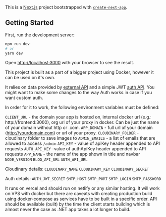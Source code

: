 This is a [Next.js](https://nextjs.org/) project bootstrapped with [`create-next-app`](https://github.com/vercel/next.js/tree/canary/packages/create-next-app).

## Getting Started

First, run the development server:

```bash
npm run dev
# or
yarn dev
```

Open [http://localhost:3000](http://localhost:3000) with your browser to see the result.

This project is built as a part of a bigger project using Docker, however it can be used on it's own.

It relies on data provided by [external API](https://github.com/czernous/dotnetcore-blog-api) and a simple JWT [auth API](https://github.com/czernous/email-auth). You might want to make some changes to the way Auth works in case if you want custom auth.


In order for it to work, the following environment variables must be defined:

`CLIENT_URL` - the domain your app is hosted on, internal docker url (e.g.: http://frontend:3000), org url of your proxy in docker. Can be just the name of your domain without http or .com.
`APP_DOMAIN` - full url of your domain (http://yourdomain.com) or url of your proxy.
`CLOUDINARY_FOLDER` - cloudinary folder to save images to
`ADMIN_EMAILS` - a list of emails that are allowed to access `/admin`
`API_KEY` - value of apiKey header appended to API requests
`AUTH_API_KEY` -value of authApiKey header appended to API requests
`APP_NAME` - the name of the app shown in title and navbar
`NODE_VERSION`
`BLOG_API_URL`
`AUTH_API_URL`

Cloudinary details:
`CLOUDINARY_NAME`
`CLOUDINARY_KEY`
`CLOUDINARY_SECRET`

Auth details:
`AUTH_JWT_SECRET`
`SMTP_HOST`
`SMTP_PORT`
`SMTP_LOGIN`
`SMTP_PASSWORD`


It runs on vercel and should run on netlify or any similar hosting. It will work on VPS with docker but there are caveats with creating production build using docker-compose as services have to be built in a specific order. API should be available (built) by the time the client starts building which is almost never the case as .NET app takes a lot longer to build. 